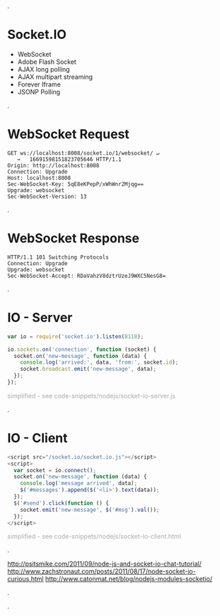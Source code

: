 .<div class="slide">

# Socket.IO

 * WebSocket
 * Adobe Flash Socket
 * AJAX long polling
 * AJAX multipart streaming
 * Forever Iframe
 * JSONP Polling

.</div><div class="slide">

# WebSocket Request

```http
GET ws://localhost:8008/socket.io/1/websocket/ ↵
   →   16691598151823705646 HTTP/1.1
Origin: http://localhost:8008
Connection: Upgrade
Host: localhost:8008
Sec-WebSocket-Key: 5qE8eKPepP/xWhWnr2Mjqg==
Upgrade: websocket
Sec-WebSocket-Version: 13
```

.</div><div class="slide">

# WebSocket Response

```http
HTTP/1.1 101 Switching Protocols
Connection: Upgrade
Upgrade: websocket
Sec-WebSocket-Accept: RDaVahzV8dztrUzeJ9WXC5NesG8=
```

.</div><div class="slide">

# IO - Server

``` javascript
var io = require('socket.io').listen(8118);

io.sockets.on('connection', function (socket) {
  socket.on('new-message', function (data) {
    console.log('arrived:', data, 'from:', socket.id);
    socket.broadcast.emit('new-message', data);
  });
});
```

<span class="fs66" style="color: #aaa">simplified - see code-snippets/nodejs/socket-io-server.js</span>

.</div><div class="slide">

# IO - Client

``` javascript
<script src="/socket.io/socket.io.js"></script>
<script>
  var socket = io.connect();
  socket.on('new-message', function (data) {
    console.log('message arrived', data);
    $('#messages').append($('<li>').text(data));
  });
  $('#send').click(function () {
    socket.emit('new-message', $('#msg').val());
  });
</script>
```

<span class="fs66" style="color: #aaa">simplified - see code-snippets/nodejs/socket-io-client.html</span>

.  <div class="handout">

http://psitsmike.com/2011/09/node-js-and-socket-io-chat-tutorial/
http://www.zachstronaut.com/posts/2011/08/17/node-socket-io-curious.html
http://www.catonmat.net/blog/nodejs-modules-socketio/

.  </div>

.</div>
